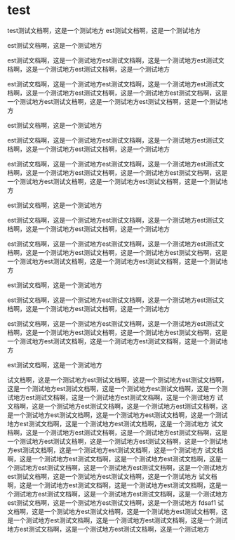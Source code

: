 # test
test测试文档啊，这是一个测试地方
est测试文档啊，这是一个测试地方




est测试文档啊，这是一个测试地方






est测试文档啊，这是一个测试地方est测试文档啊，这是一个测试地方est测试文档啊，这是一个测试地方est测试文档啊，这是一个测试地方




est测试文档啊，这是一个测试地方est测试文档啊，这是一个测试地方est测试文档啊，这是一个测试地方est测试文档啊，这是一个测试地方est测试文档啊，这是一个测试地方est测试文档啊，这是一个测试地方est测试文档啊，这是一个测试地方










est测试文档啊，这是一个测试地方



est测试文档啊，这是一个测试地方est测试文档啊，这是一个测试地方est测试文档啊，这是一个测试地方est测试文档啊，这是一个测试地方




est测试文档啊，这是一个测试地方est测试文档啊，这是一个测试地方est测试文档啊，这是一个测试地方est测试文档啊，这是一个测试地方est测试文档啊，这是一个测试地方est测试文档啊，这是一个测试地方est测试文档啊，这是一个测试地方










est测试文档啊，这是一个测试地方



est测试文档啊，这是一个测试地方est测试文档啊，这是一个测试地方est测试文档啊，这是一个测试地方est测试文档啊，这是一个测试地方




est测试文档啊，这是一个测试地方est测试文档啊，这是一个测试地方est测试文档啊，这是一个测试地方est测试文档啊，这是一个测试地方est测试文档啊，这是一个测试地方est测试文档啊，这是一个测试地方est测试文档啊，这是一个测试地方










est测试文档啊，这是一个测试地方



est测试文档啊，这是一个测试地方est测试文档啊，这是一个测试地方est测试文档啊，这是一个测试地方est测试文档啊，这是一个测试地方




est测试文档啊，这是一个测试地方est测试文档啊，这是一个测试地方est测试文档啊，这是一个测试地方est测试文档啊，这是一个测试地方est测试文档啊，这是一个测试地方est测试文档啊，这是一个测试地方est测试文档啊，这是一个测试地方










est测试文档啊，这是一个测试地方

试文档啊，这是一个测试地方est测试文档啊，这是一个测试地方est测试文档啊，这是一个测试地方est测试文档啊，这是一个测试地方est测试文档啊，这是一个测试地方est测试文档啊，这是一个测试地方est测试文档啊，这是一个测试地方
试文档啊，这是一个测试地方est测试文档啊，这是一个测试地方est测试文档啊，这是一个测试地方est测试文档啊，这是一个测试地方est测试文档啊，这是一个测试地方est测试文档啊，这是一个测试地方est测试文档啊，这是一个测试地方
试文档啊，这是一个测试地方est测试文档啊，这是一个测试地方est测试文档啊，这是一个测试地方est测试文档啊，这是一个测试地方est测试文档啊，这是一个测试地方est测试文档啊，这是一个测试地方est测试文档啊，这是一个测试地方
试文档啊，这是一个测试地方est测试文档啊，这是一个测试地方est测试文档啊，这是一个测试地方est测试文档啊，这是一个测试地方est测试文档啊，这是一个测试地方est测试文档啊，这是一个测试地方est测试文档啊，这是一个测试地方
试文档啊，这是一个测试地方est测试文档啊，这是一个测试地方est测试文档啊，这是一个测试地方est测试文档啊，这是一个测试地方est测试文档啊，这是一个测试地方est测试文档啊，这是一个测试地方est测试文档啊，这是一个测试地方
fdsaf1
试文档啊，这是一个测试地方est测试文档啊，这是一个测试地方est测试文档啊，这是一个测试地方est测试文档啊，这是一个测试地方est测试文档啊，这是一个测试地方est测试文档啊，这是一个测试地方est测试文档啊，这是一个测试地方

